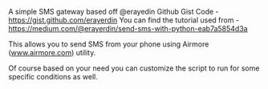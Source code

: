 A simple SMS gateway based off @erayedin Github Gist Code -https://gist.github.com/erayerdin
You can find the tutorial used from - https://medium.com/@erayerdin/send-sms-with-python-eab7a5854d3a

This allows you to send SMS from your phone using Airmore (www.airmore.com) utility. 

Of course based on your need you can customize the script to run for some specific conditions as well.